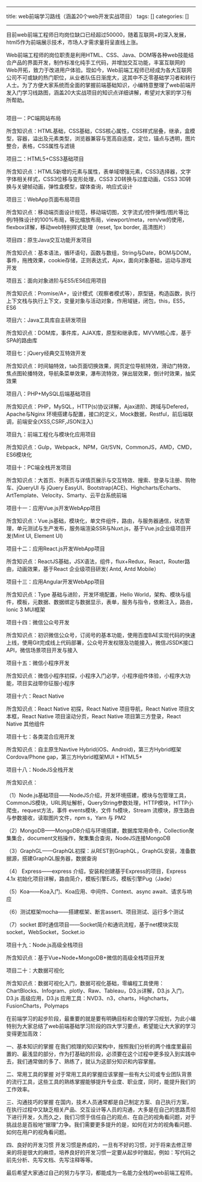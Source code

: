 
--- 
title:  web前端学习路线（涵盖20个web开发实战项目） 
tags: []
categories: [] 

---
目前web前端工程师日均岗位缺口已经超过50000，随着互联网+的深入发展，html5作为前端展示技术，市场人才需求量将呈直线上涨。

Web前端工程师的岗位职责是利用HTML、CSS、Java、DOM等各种web技能结合产品的界面开发，制作标准化纯手工代码，并增加交互功能，丰富互联网的Web开拓，致力于改进用户体验。现如今，Web前端工程师已经成为各大互联网公司不可或缺的热门职位，从业者队伍日渐庞大，这其中不乏零基础学习者和转行人士。为了方便大家系统而全面的掌握前端基础知识，小编特意整理了web前端开发入门学习线路图，涵盖20大实战项目的知识点详细讲解，希望对大家的学习有所帮助。

<img alt="" class="has" src="http://5b0988e595225.cdn.sohucs.com/images/20180808/399fa98c5e81497fa2626ca0f1065a6d.jpeg">

项目一：PC端网站布局

所含知识点：HTML基础，CSS基础，CSS核心属性，CSS样式层叠，继承，盒模型，容器，溢出及元素类型，浏览器兼容与宽高自适度，定位，锚点与透明，图片整合，表格，CSS属性与滤镜

项目二：HTML5+CSS3基础项目

所含知识点：HTML5新增的元素与属性，表单域增强元素，CSS3选择器，文字字体相关样式，CSS3位移与变形处理，CSS3 2D转换与过度动画，CSS3 3D转换与关键帧动画，弹性盒模型，媒体查询，响应式设计

项目三：WebApp页面布局项目

所含知识点：移动端页面设计规范，移动端切图，文字流式/控件弹性/图片等比例/特殊设计的100%布局，等比缩放布局，viewport/meta，rem/vw的使用，flexbox详解，移动web特别样式处理（reset, 1px border, 高清图片）

项目四：原生Java交互功能开发项目

所含知识点：基本语法，循环语句，函数与数组，String与Date，BOM与DOM，事件，拖拽效果，cookie存储，正则表达式，Ajax，面向对象基础，运动与游戏开发

项目五：面向对象进阶与ES5/ES6应用项目

所含知识点：Promise/A+，设计模式（观察者模式等），原型链，构造函数，执行上下文栈与执行上下文，变量对象与活动对象，作用域链，闭包，this，ES5，ES6

项目六：Java工具库自主研发项目

所含知识点：DOM库，事件库，AJAX库，原型和继承库，MVVM核心库，基于SPA的路由库

项目七：jQuery经典交互特效开发

所含知识点：时间轴特效，tab页面切换效果，网页定位导航特效，滑动门特效，焦点图轮播特效，导航条菜单效果，瀑布流特效，弹出层效果，倒计时效果，抽奖效果

项目八：PHP+MySQL后端基础项目

所含知识点：PHP，MySQL，HTTP(s)协议详解，Ajax进阶、跨域与Defered，Apache与Nginx 环境搭建与配置，接口的定义，Mock数据，Restful，前后端联调，前端安全(XSS,CSRF,JSON注入)

项目九：前端工程化与模块化应用项目

所含知识点：Gulp，Webpack，NPM，Git/SVN，CommonJS，AMD，CMD，ES6模块化

项目十：PC端全栈开发项目

所含知识点：大首页、列表页与详情页展示与交互特效、搜索、登录与注册、购物车、jQueryUI 与 jQuery EasyUI、Bootstrap(ACE)、Highcharts/Echarts、ArtTemplate、Velocity、Smarty、云平台系统前端

项目十一：应用Vue.js开发WebApp项目

所含知识点：Vue.js基础，模块化，单文件组件，路由，与服务器通信，状态管理，单元测试与生产发布，服务端渲染SSR与Nuxt.js，基于Vue.js企业级项目开发(Mint UI, Element UI)

项目十二：应用React.js开发WebApp项目

所含知识点：ReactJS基础，JSX语法，组件，flux+Redux，React，Router路由，动画效果，基于React 企业级项目研发( Antd, Antd Mobile）

项目十三：应用Angular开发WebApp项目

所含知识点：Type 基础与进阶，开发环境配置，Hello World，架构、模块与组件，模板，元数据、数据绑定与数据显示，表单，服务与指令，依赖注入，路由，Ionic 3 MUI框架

项目十四：微信公众号开发

所含知识点：初识微信公众号，订阅号的基本功能，使用百度BAE实现代码的快速上线，使用Git完成线上代码部署，公众号开发权限及功能接入，微信JSSDK接口API，微信场景项目开发与接入

项目十五：微信小程序开发

所含知识点：微信小程序初探，小程序入门必学，小程序组件体验，小程序大功能，项目实战带你征服小程序

项目十六：React Native

所含知识点：React Native 初探，React Native 项目导航，React Native 项目文本框，React Native 项目滚动分页，React Native 项目第三方登录，React Native 其他组件

项目十七：各类混合应用开发

所含知识点：自主原生Navtive Hybrid(iOS、Android)，第三方Hybrid框架Cordova/Phone gap，第三方Hybrid框架MUI + HTML5+

项目十八：NodeJS全栈开发

所含知识点：

（1）Node.js基础项目——NodeJS介绍，开发环境搭建，模块与包管理工具，CommonJS模块，URL网址解析，QueryString参数处理，HTTP模块，HTTP小爬虫，request方法，事件 events模块，文件 fs模块，Stream 流模块，原生路由与参数接收，读取图片文件，npm s，Yarn 与 PM2

（2）MongoDB——MongoDB介绍与环境搭建，数据库常用命令，Collection聚集集合，document文档操作，聚集集合查询，NodeJS连接MongoDB

（3）GraphGL——GraphQL初探：从REST到GraphQL，GraphGL安装，准备数据源，搭建GraphQL服务器，数据查询

（4） Express——express 介绍，安装和创建基于Express的项目，Express 4.1x 初始化项目详解，路由简介，模板引擎EJS，模板引擎Pug（Jade）

（5）Koa——Koa入门、Koa应用、中间件、Context、async await、请求与响应

（6）测试框架mocha——搭建框架、断言assert、项目测试、运行多个测试

（7）socket 即时通信项目——Socket简介和通讯流程，基于net模块实现socket，WebSocket，Socket.io

项目十九：Node.js高级全栈项目

所含知识点：基于Vue+Node+MongoDB+微信的高级全栈项目开发

项目二十：大数据可视化

所含知识点：数据可视化入门，数据可视化基础，零编程工具使用：ChartBlocks、Infogram、plotly、Raw、Tableau，D3.js详解，D3.js 入门，D3.js 高级应用，D3.js 应用工具：NVD3、n3，charts，Highcharts，FusionCharts，Polymaps

在前端学习的起步阶段，最重要的就是要有明确目标和合理的学习规划，为此小编特别为大家总结了web前端基础学习阶段的四大学习要点，希望能让大大家的学习变得更加高效：

一、基本知识的掌握 在我们梳理的知识架构中，按照我们分析的两个维度里最前置的、最浅显的部分，作为打基础的阶段，必须要在这个过程中更多投入到实践中去，我们通常做的多了、熟练了，就认为这部分知识和内容掌握。

二、常用工具的掌握 对于常用工具的掌握应该掌握一些有大公司或专业团队背景的流行工具，这些工具的熟练掌握能够提升专业度、职业度，同时，能提升我们的工作效率。

三、沟通技巧的掌握 在国内，技术人员通常都是自己制定方案、自己执行方案，在执行过程中又缺乏相关产品、交互设计等人员的沟通，大多是在自己的思路贯彻下进行开发，久而久之，我们习惯于信任自己的观点、在自己的视角看问题，对于挑战总是百般地“据理”力争。我们需要更多提升的是，如何在对方的视角看问题、如何在用户的视角看问题。

四、良好的开发习惯 开发习惯是养成的，一旦有不好的习惯，对于将来去修正带来的将是很大的麻烦，培养良好的开发习惯一定要从起步时做起，例如：写代码之前先分析、先写文档、先写注释等等。

最后希望大家通过自己的努力与学习，都能成为一名能力全栈的web前端工程师。
